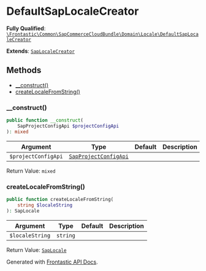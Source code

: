 #  DefaultSapLocaleCreator

**Fully Qualified**: [`\Frontastic\Common\SapCommerceCloudBundle\Domain\Locale\DefaultSapLocaleCreator`](../../../../../src/php/SapCommerceCloudBundle/Domain/Locale/DefaultSapLocaleCreator.php)

**Extends**: [`SapLocaleCreator`](SapLocaleCreator.md)

## Methods

* [__construct()](#__construct)
* [createLocaleFromString()](#createlocalefromstring)

### __construct()

```php
public function __construct(
    SapProjectConfigApi $projectConfigApi
): mixed
```

Argument|Type|Default|Description
--------|----|-------|-----------
`$projectConfigApi`|[`SapProjectConfigApi`](../SapProjectConfigApi.md)||

Return Value: `mixed`

### createLocaleFromString()

```php
public function createLocaleFromString(
    string $localeString
): SapLocale
```

Argument|Type|Default|Description
--------|----|-------|-----------
`$localeString`|`string`||

Return Value: [`SapLocale`](SapLocale.md)

Generated with [Frontastic API Docs](https://github.com/FrontasticGmbH/apidocs).
